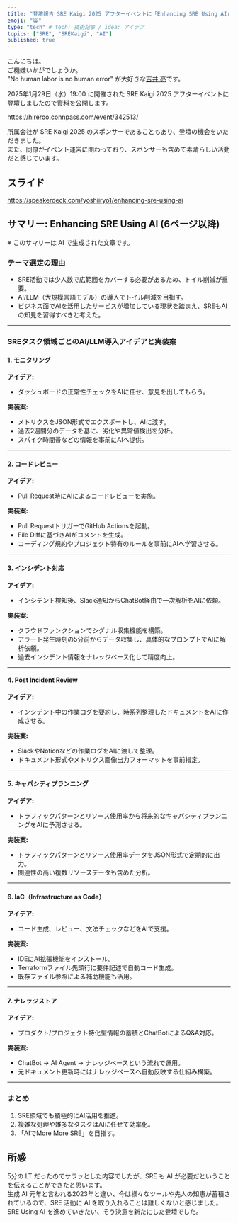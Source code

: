 ```yaml
---
title: "登壇報告 SRE Kaigi 2025 アフターイベントに「Enhancing SRE Using AI」というタイトルで登壇しました"
emoji: "😸"
type: "tech" # tech: 技術記事 / idea: アイデア
topics: ["SRE", "SREKaigi", "AI"]
published: true
---
```

こんにちは。  
ご機嫌いかがでしょうか。  
"No human labor is no human error" が大好きな[吉井 亮](https://twitter.com/YoshiiRyo1)です。  

2025年1月29日（水）19:00 に開催された SRE Kaigi 2025 アフターイベントに登壇しましたので資料を公開します。  

https://hireroo.connpass.com/event/342513/


所属会社が SRE Kaigi 2025 のスポンサーであることもあり、登壇の機会をいただきました。  
また、同僚がイベント運営に関わっており、スポンサーも含めて素晴らしい活動だと感じています。  

## スライド

https://speakerdeck.com/yoshiiryo1/enhancing-sre-using-ai

## サマリー: Enhancing SRE Using AI (6ページ以降)

※ このサマリーは AI で生成された文章です。

### **テーマ選定の理由**
- SRE活動では少人数で広範囲をカバーする必要があるため、トイル削減が重要。
- AI/LLM（大規模言語モデル）の導入でトイル削減を目指す。
- ビジネス面でAIを活用したサービスが増加している現状を踏まえ、SREもAIの知見を習得すべきと考えた。

---

### **SREタスク領域ごとのAI/LLM導入アイデアと実装案**

#### **1. モニタリング**
**アイデア:**
- ダッシュボードの正常性チェックをAIに任せ、意見を出してもらう。

**実装案:**
- メトリクスをJSON形式でエクスポートし、AIに渡す。
- 過去2週間分のデータを基に、劣化や異常値検出を分析。
- スパイク時間帯などの情報を事前にAIへ提供。

---

#### **2. コードレビュー**
**アイデア:**
- Pull Request時にAIによるコードレビューを実施。

**実装案:**
- Pull RequestトリガーでGitHub Actionsを起動。
- File Diffに基づきAIがコメントを生成。
- コーディング規約やプロジェクト特有のルールを事前にAIへ学習させる。

---

#### **3. インシデント対応**
**アイデア:**
- インシデント検知後、Slack通知からChatBot経由で一次解析をAIに依頼。

**実装案:**
- クラウドファンクションでシグナル収集機能を構築。
- アラート発生時刻の5分前からデータ収集し、具体的なプロンプトでAIに解析依頼。
- 過去インシデント情報をナレッジベース化して精度向上。

---

#### **4. Post Incident Review**
**アイデア:**
- インシデント中の作業ログを要約し、時系列整理したドキュメントをAIに作成させる。

**実装案:**
- SlackやNotionなどの作業ログをAIに渡して整理。
- ドキュメント形式やメトリクス画像出力フォーマットを事前指定。

---

#### **5. キャパシティプランニング**
**アイデア:**
- トラフィックパターンとリソース使用率から将来的なキャパシティプランニングをAIに予測させる。

**実装案:**
- トラフィックパターンとリソース使用率データをJSON形式で定期的に出力。
- 関連性の高い複数リソースデータも含めた分析。

---

#### **6. IaC（Infrastructure as Code）**
**アイデア:**
- コード生成、レビュー、文法チェックなどをAIで支援。

**実装案:**
- IDEにAI拡張機能をインストール。
- Terraformファイル先頭行に要件記述で自動コード生成。
- 既存ファイル参照による補助機能も活用。

---

#### **7. ナレッジストア**
**アイデア:**
- プロダクト/プロジェクト特化型情報の蓄積とChatBotによるQ&A対応。

**実装案:**
- ChatBot → AI Agent → ナレッジベースという流れで運用。
- 元ドキュメント更新時にはナレッジベースへ自動反映する仕組み構築。

---

### **まとめ**
1. SRE領域でも積極的にAI活用を推進。
2. 複雑な処理や雑多なタスクはAIに任せて効率化。
3. 「AIでMore More SRE」を目指す。



## 所感

5分の LT だったのでサラッとした内容でしたが、SRE も AI が必要だということを伝えることができたと思います。  
生成 AI 元年と言われる2023年と違い、今は様々なツールや先人の知恵が蓄積されているので、SRE 活動に AI を取り入れることは難しくないと感じました。  
SRE Using AI を進めていきたい、そう決意を新たにした登壇でした。
